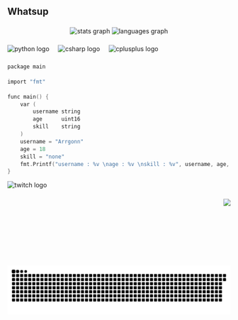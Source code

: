 <h2 align="left">Whatsup</h2>

###

<div align="center">
  <img src="https://github-readme-stats.vercel.app/api?username=Arrgonn&hide_title=false&hide_rank=false&show_icons=true&include_all_commits=true&count_private=true&disable_animations=false&theme=dracula&locale=en&hide_border=false" height="150" alt="stats graph"  />
  <img src="https://github-readme-stats.vercel.app/api/top-langs?username=Arrgonn&locale=en&hide_title=false&layout=compact&card_width=320&langs_count=5&theme=dracula&hide_border=false" height="150" alt="languages graph"  />
</div>

###

<div align="left">
  <img src="https://cdn.jsdelivr.net/gh/devicons/devicon/icons/python/python-original.svg" height="30" alt="python logo"  />
  <img width="12" />
  <img src="https://cdn.jsdelivr.net/gh/devicons/devicon/icons/csharp/csharp-original.svg" height="30" alt="csharp logo"  />
  <img width="12" />
  <img src="https://cdn.jsdelivr.net/gh/devicons/devicon/icons/cplusplus/cplusplus-original.svg" height="30" alt="cplusplus logo"  />
</div>

###
```c
package main

import "fmt"

func main() {
	var (
		username string
		age      uint16
		skill    string
	)
	username = "Arrgonn"
	age = 18
	skill = "none"
	fmt.Printf("username : %v \nage : %v \nskill : %v", username, age, skill)
}

```

<div align="left">
  <img src="https://img.shields.io/static/v1?message=Twitch&logo=twitch&label=&color=9146FF&logoColor=white&labelColor=&style=for-the-badge" height="35" alt="twitch logo"  />
</div>

###

<img align="right" height="150" src="https://avatars.githubusercontent.com/u/46163471?v=4"  />

###

<br clear="both">

<img src="https://raw.githubusercontent.com/Arrgonn/Arrgonn/output/snake.svg" alt="Snake animation" />

###




